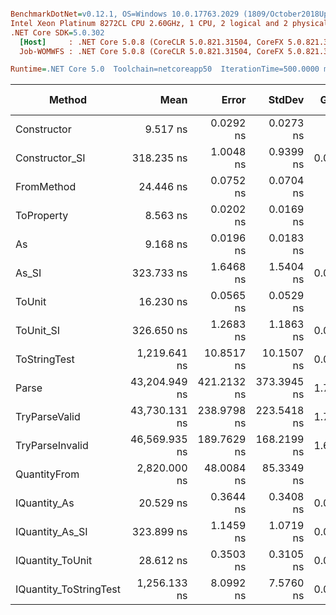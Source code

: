 ``` ini

BenchmarkDotNet=v0.12.1, OS=Windows 10.0.17763.2029 (1809/October2018Update/Redstone5)
Intel Xeon Platinum 8272CL CPU 2.60GHz, 1 CPU, 2 logical and 2 physical cores
.NET Core SDK=5.0.302
  [Host]     : .NET Core 5.0.8 (CoreCLR 5.0.821.31504, CoreFX 5.0.821.31504), X64 RyuJIT
  Job-WOMWFS : .NET Core 5.0.8 (CoreCLR 5.0.821.31504, CoreFX 5.0.821.31504), X64 RyuJIT

Runtime=.NET Core 5.0  Toolchain=netcoreapp50  IterationTime=500.0000 ms  

```
|                 Method |          Mean |       Error |      StdDev |  Gen 0 | Gen 1 | Gen 2 | Allocated |
|----------------------- |--------------:|------------:|------------:|-------:|------:|------:|----------:|
|            Constructor |      9.517 ns |   0.0292 ns |   0.0273 ns |      - |     - |     - |         - |
|         Constructor_SI |    318.235 ns |   1.0048 ns |   0.9399 ns | 0.0102 |     - |     - |     192 B |
|             FromMethod |     24.446 ns |   0.0752 ns |   0.0704 ns |      - |     - |     - |         - |
|             ToProperty |      8.563 ns |   0.0202 ns |   0.0169 ns |      - |     - |     - |         - |
|                     As |      9.168 ns |   0.0196 ns |   0.0183 ns |      - |     - |     - |         - |
|                  As_SI |    323.733 ns |   1.6468 ns |   1.5404 ns | 0.0097 |     - |     - |     192 B |
|                 ToUnit |     16.230 ns |   0.0565 ns |   0.0529 ns |      - |     - |     - |         - |
|              ToUnit_SI |    326.650 ns |   1.2683 ns |   1.1863 ns | 0.0098 |     - |     - |     192 B |
|           ToStringTest |  1,219.641 ns |  10.8517 ns |  10.1507 ns | 0.0488 |     - |     - |     944 B |
|                  Parse | 43,204.949 ns | 421.2132 ns | 373.3945 ns | 1.7090 |     - |     - |   33344 B |
|          TryParseValid | 43,730.131 ns | 238.9798 ns | 223.5418 ns | 1.7303 |     - |     - |   33320 B |
|        TryParseInvalid | 46,569.935 ns | 189.7629 ns | 168.2199 ns | 1.6815 |     - |     - |   32928 B |
|           QuantityFrom |  2,820.000 ns |  48.0084 ns |  85.3349 ns |      - |     - |     - |      56 B |
|           IQuantity_As |     20.529 ns |   0.3644 ns |   0.3408 ns | 0.0013 |     - |     - |      24 B |
|        IQuantity_As_SI |    323.899 ns |   1.1459 ns |   1.0719 ns | 0.0098 |     - |     - |     192 B |
|       IQuantity_ToUnit |     28.612 ns |   0.3503 ns |   0.3105 ns | 0.0030 |     - |     - |      56 B |
| IQuantity_ToStringTest |  1,256.133 ns |   8.0992 ns |   7.5760 ns | 0.0501 |     - |     - |     944 B |
